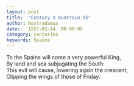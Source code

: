```yaml
---
layout: post
title:  "Century X Quatrain 95"
author: Nostradamus
date:   1557-03-14  00:00:05
category: centuries
keywords: Spains
---
```

To the Spains will come a very powerful King,  
By land and sea subjugating the South:  
This evil will cause, lowering again the crescent,  
Clipping the wings of those of Friday.
